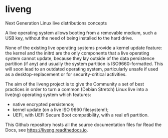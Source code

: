 # liveng

Next Generation Linux live distributions concepts

A live operating system allows booting from a removable medium, such a USB key, without the need of being installed to the hard drive.

None of the existing live operating systems provide a kernel update feature: the kernel and the initrd are the only components that a live operating system cannot update, because they lay outside of the data persistence partition (if any) and usually the system partition is ISO9660-formatted. This will soon lead to an outdated operating system, particularly unsafe if used as a desktop-replacement or for security-critical activities.

The aim of the liveng project is to give the Community a set of best practices in order to turn a common (Debian Stretch) Linux live into a live(ng) operating system which features:

* native encrypted persistence;
* kernel update (on a live ISO 9660 filesystem!);
* UEFI, with UEFI Secure Boot compatibility, with a real efi partition.

This Github repository hosts all the source documentation files for Read the Docs, see https://liveng.readthedocs.io.
